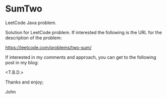 # SumTwo
LeetCode Java problem.

Solution for LeetCode problem.
If interested the following is the URL for the description of the problem:

https://leetcode.com/problems/two-sum/

If interested in my comments and approach, you can get to the following post in my blog:

<T.B.D.>

Thanks and enjoy;

John
